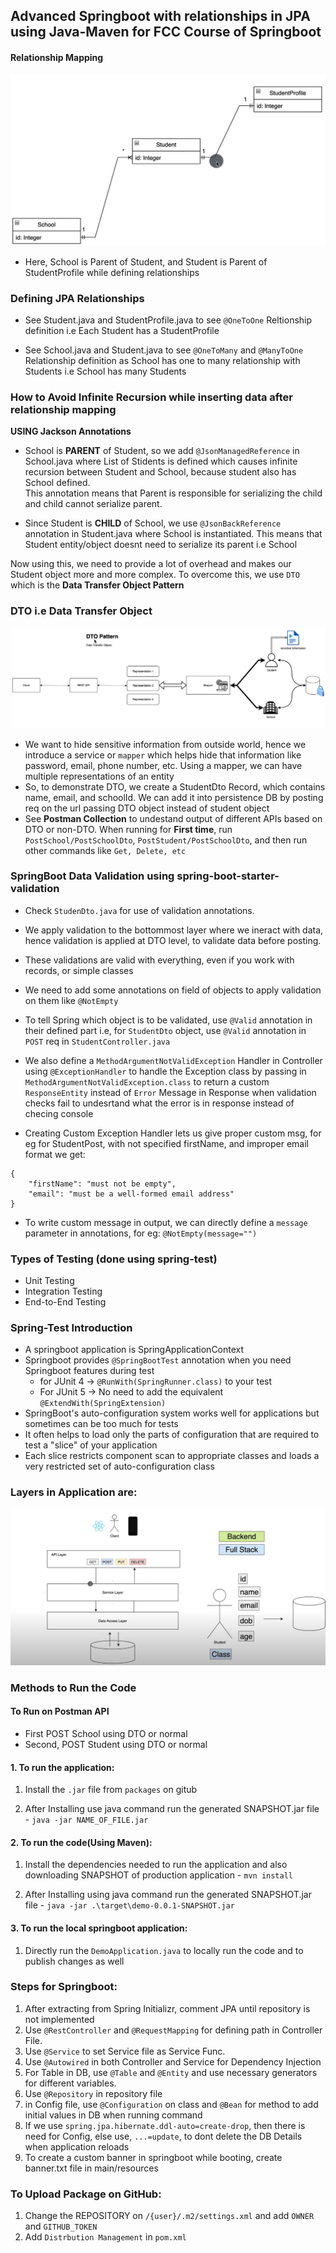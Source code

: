 ## Advanced Springboot with relationships in JPA using Java-Maven for FCC Course of Springboot

#### Relationship Mapping

![mapping](RelationShip_Heirarchy_Mapping.png)

- Here, School is Parent of Student, and Student is Parent of StudentProfile while defining relationships

### Defining JPA Relationships

- See Student.java and StudentProfile.java to see `@OneToOne` Reltionship definition i.e Each Student has a StudentProfile

- See School.java and Student.java to see `@OneToMany` and `@ManyToOne` Relationship definition as School has one to many relationship with Students i.e School has many Students

### How to Avoid Infinite Recursion while inserting data after relationship mapping

**USING Jackson Annotations**

- School is **PARENT** of Student, so we add `@JsonManagedReference` in School.java where List of Stidents is defined which causes infinite recursion between Student and School, because student also has School defined. <br>This annotation means that Parent is responsible for serializing the child and child cannot serialize parent.

- Since Student is **CHILD** of School, we use `@JsonBackReference` annotation in Student.java where School is instantiated. This means that Student entity/object doesnt need to serialize its parent i.e School

Now using this, we need to provide a lot of overhead and makes our Student object more and more complex. To overcome this, we use `DTO` which is the **Data Transfer Object Pattern**

### DTO i.e Data Transfer Object

![dto pattern](DTO_Pattern.png)

- We want to hide sensitive information from outside world, hence we introduce a service or `mapper` which helps hide that information like password, email, phone number, etc. Using a mapper, we can have multiple representations of an entity
- So, to demonstrate DTO, we create a StudentDto Record, which contains name, email, and schoolId. We can add it into persistence DB by posting req on the url passing DTO object instead of student object
- See **Postman Collection** to undestand output of different APIs based on DTO or non-DTO. When running for **First time**, run `PostSchool/PostSchoolDto`, `PostStudent/PostSchoolDto`, and then run other commands like `Get, Delete, etc`

### SpringBoot Data Validation using spring-boot-starter-validation

- Check `StudenDto.java` for use of validation annotations.<br>

- We apply validation to the bottommost layer where we ineract with data, hence validation is applied at DTO level, to validate data before posting.
- These validations are valid with everything, even if you work with records, or simple classes
- We need to add some annotations on field of objects to apply validation on them like `@NotEmpty`
- To tell Spring which object is to be validated, use `@Valid` annotation in their defined part i.e, for `StudentDto` object, use `@Valid` annotation in `POST` req in `StudentController.java`
- We also define a `MethodArgumentNotValidException` Handler in Controller using `@ExceptionHandler` to handle the Exception class by passing in `MethodArgumentNotValidException.class` to return a custom `ResponseEntity` instead of `Error` Message in Response when validation checks fail to undesrtand what the error is in response instead of checing console
- Creating Custom Exception Handler lets us give proper custom msg, for eg for StudentPost, with not specified firstName, and improper email format we get:

```
{
    "firstName": "must not be empty",
    "email": "must be a well-formed email address"
}
```

- To write custom message in output, we can directly define a `message` parameter in annotations, for eg: `@NotEmpty(message="")`

### Types of Testing (done using spring-test)

- Unit Testing
- Integration Testing
- End-to-End Testing

### Spring-Test Introduction

- A springboot application is SpringApplicationContext
- Springboot provides `@SpringBootTest` annotation when you need Springboot features during test
  - for JUnit 4 -> `@RunWith(SpringRunner.class)` to your test
  - For JUnit 5 -> No need to add the equivalent `@ExtendWith(SpringExtension)`
- SpringBoot's auto-configuration system works well for applications but sometimes can be too much for tests
- It often helps to load only the parts of configuration that are required to test a "slice" of your application
- Each slice restricts component scan to appropriate classes and loads a very restricted set of auto-configuration class

### Layers in Application are:

![layers](Layers.png)

### Methods to Run the Code

#### To Run on Postman API

- First POST School using DTO or normal
- Second, POST Student using DTO or normal

#### 1. To run the application:

1. Install the `.jar` file from `packages` on gitub

2. After Installing use java command run the generated SNAPSHOT.jar file - `java -jar NAME_OF_FILE.jar`

#### 2. To run the code(Using Maven):

1. Install the dependencies needed to run the application and also downloading SNAPSHOT of production application - `mvn install`

2. After Installing using java command run the generated SNAPSHOT.jar file - `java -jar .\target\demo-0.0.1-SNAPSHOT.jar`

#### 3. To run the local springboot application:

1. Directly run the `DemoApplication.java` to locally run the code and to publish changes as well

### Steps for Springboot:

1. After extracting from Spring Initializr, comment JPA until repository is not implemented
2. Use `@RestController` and `@RequestMapping` for defining path in Controller File.
3. Use `@Service` to set Service file as Service Func.
4. Use `@Autowired` in both Controller and Service for Dependency Injection
5. For Table in DB, use `@Table` and `@Entity` and use necessary generators for different variables.
6. Use `@Repository` in repository file
7. in Config file, use `@Configuration` on class and `@Bean` for method to add initial values in DB when running command
8. If we use `spring.jpa.hibernate.ddl-auto=create-drop`, then there is need for Config, else use, `...=update`, to dont delete the DB Details when application reloads
9. To create a custom banner in springboot while booting, create banner.txt file in main/resources

### To Upload Package on GitHub:

1. Change the REPOSITORY on `/{user}/.m2/settings.xml` and add `OWNER` and `GITHUB_TOKEN`
2. Add `Distrbution Management` in `pom.xml`

